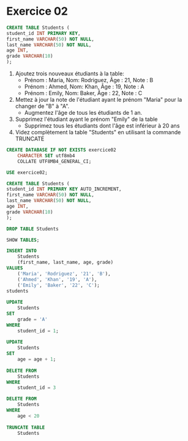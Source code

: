 # Exercice 02

```sql
CREATE TABLE Students (
student_id INT PRIMARY KEY,
first_name VARCHAR(50) NOT NULL,
last_name VARCHAR(50) NOT NULL,
age INT,
grade VARCHAR(10)
);
```

1.  Ajoutez trois nouveaux étudiants à la table:
    - Prénom : Maria, Nom: Rodriguez, Âge : 21, Note : B
    - Prénom : Ahmed, Nom: Khan, Âge : 19, Note : A
    - Prénom : Emily, Nom: Baker, Âge : 22, Note : C
2.  Mettez à jour la note de l'étudiant ayant le prénom "Maria" pour la changer de "B" à "A".
    - Augmentez l'âge de tous les étudiants de 1 an.
3.  Supprimez l'étudiant ayant le prénom "Emily" de la table
    - Supprimez tous les étudiants dont l'âge est inférieur à 20 ans
4.  Videz complètement la table "Students" en utilisant la commande TRUNCATE

```sql
CREATE DATABASE IF NOT EXISTS exercice02
	CHARACTER SET utf8mb4
	COLLATE UTF8MB4_GENERAL_CI;

USE exercice02;

CREATE TABLE Students (
student_id INT PRIMARY KEY AUTO_INCREMENT,
first_name VARCHAR(50) NOT NULL,
last_name VARCHAR(50) NOT NULL,
age INT,
grade VARCHAR(10)
);

DROP TABLE Students

SHOW TABLES;

INSERT INTO
	Students
	(first_name, last_name, age, grade)
VALUES
	('Maria', 'Rodriguez', '21', 'B'),
	('Ahmed', 'Khan', '19', 'A'),
	('Emily', 'Baker', '22', 'C');
students
	
UPDATE
	Students
SET
	grade = 'A'
WHERE
	student_id = 1;
	
UPDATE
	Students
SET 
	age = age + 1;
	
DELETE FROM
	Students
WHERE
	student_id = 3

DELETE FROM
	Students
WHERE
	age < 20
	
TRUNCATE TABLE
	Students
```
